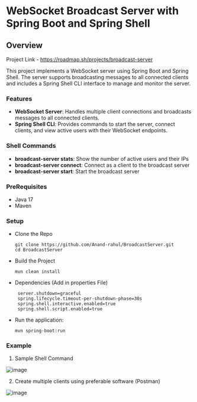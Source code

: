 # WebSocket Broadcast Server with Spring Boot and Spring Shell

## Overview
 Project Link - https://roadmap.sh/projects/broadcast-server

This project implements a WebSocket server using Spring Boot and Spring Shell. The server supports broadcasting messages to all connected clients and includes a Spring Shell CLI interface to manage and monitor the server.

### Features
- **WebSocket Server**: Handles multiple client connections and broadcasts messages to all connected clients.
- **Spring Shell CLI**: Provides commands to start the server, connect clients, and view active users with their WebSocket endpoints.

### Shell Commands

- **broadcast-server stats**: Show the number of active users and their IPs
- **broadcast-server connect**: Connect as a client to the broadcast server
- **broadcast-server start**: Start the broadcast server

### PreRequisites
- Java 17
- Maven

### Setup

- Clone the Repo
  ```
  git clone https://github.com/Anand-rahul/BroadcastServer.git
  cd BroadcastServer
- Build the Project

  ```
  mvn clean install

- Dependencies (Add in properties File)

  ```
   server.shutdown=graceful
   spring.lifecycle.timeout-per-shutdown-phase=30s
   spring.shell.interactive.enabled=true
   spring.shell.script.enabled=true
- Run the application:

    ```
    mvn spring-boot:run
### Example

1. Sample Shell Command

![image](https://github.com/user-attachments/assets/f1253274-8625-4924-b472-de794f7b0e2b)

2. Create multiple clients using preferable software (Postman)

![image](https://github.com/user-attachments/assets/b46421e5-536f-402b-9e9f-a940e27080f7)
